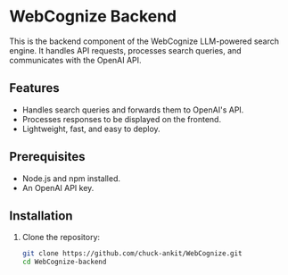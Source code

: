 # WebCognize Backend

This is the backend component of the WebCognize LLM-powered search engine. It handles API requests, processes search queries, and communicates with the OpenAI API.

## Features

- Handles search queries and forwards them to OpenAI's API.
- Processes responses to be displayed on the frontend.
- Lightweight, fast, and easy to deploy.

## Prerequisites

- Node.js and npm installed.
- An OpenAI API key.

## Installation

1. Clone the repository:
   ```bash
   git clone https://github.com/chuck-ankit/WebCognize.git
   cd WebCognize-backend
